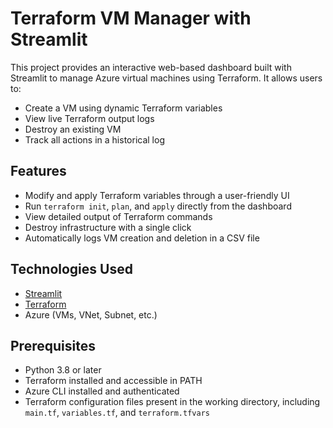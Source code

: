 # Terraform VM Manager with Streamlit

This project provides an interactive web-based dashboard built with Streamlit to manage Azure virtual machines using Terraform. It allows users to:

- Create a VM using dynamic Terraform variables
- View live Terraform output logs
- Destroy an existing VM
- Track all actions in a historical log

## Features

- Modify and apply Terraform variables through a user-friendly UI
- Run `terraform init`, `plan`, and `apply` directly from the dashboard
- View detailed output of Terraform commands
- Destroy infrastructure with a single click
- Automatically logs VM creation and deletion in a CSV file

## Technologies Used

- [Streamlit](https://streamlit.io/)
- [Terraform](https://www.terraform.io/)
- Azure (VMs, VNet, Subnet, etc.)

## Prerequisites

- Python 3.8 or later
- Terraform installed and accessible in PATH
- Azure CLI installed and authenticated
- Terraform configuration files present in the working directory, including `main.tf`, `variables.tf`, and `terraform.tfvars`
